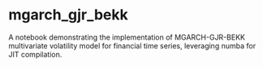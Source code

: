 # mgarch_gjr_bekk
A notebook demonstrating the implementation of MGARCH-GJR-BEKK multivariate volatility model for financial time series, leveraging numba for JIT compilation.
